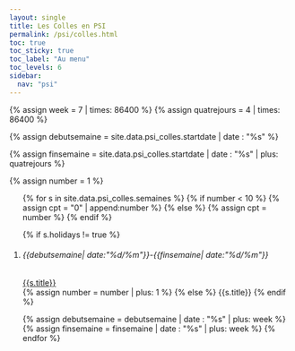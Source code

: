 ```yaml
---
layout: single
title: Les Colles en PSI
permalink: /psi/colles.html
toc: true
toc_sticky: true
toc_label: "Au menu"
toc_levels: 6
sidebar:
  nav: "psi"
---
```



{% assign week = 7 | times: 86400 %}
{% assign quatrejours = 4 | times: 86400 %}

{% assign debutsemaine = site.data.psi_colles.startdate | date : "%s" %}

{% assign finsemaine = site.data.psi_colles.startdate | date : "%s" | plus: quatrejours %}

{% assign number = 1 %}

<ol>
{% for s in site.data.psi_colles.semaines %}
{% if number < 10 %}
{% assign cpt = "0" | append:number %}
{% else %}
{% assign cpt = number %}
{% endif %}

{% if s.holidays != true %}
<li>
<h6>{{debutsemaine| date:"%d/%m"}}-{{finsemaine| date:"%d/%m"}}</h6>
<a href="./psi_doc/colle{{cpt}}.pdf">{{s.title}}</a>
</li>
{% assign number = number | plus: 1 %}
{% else %}
{{s.title}}
{% endif %}

{% assign debutsemaine = debutsemaine | date : "%s" | plus: week %}
{% assign finsemaine = finsemaine | date : "%s" | plus: week %}
{% endfor %}
</ol>
